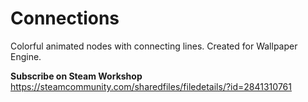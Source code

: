 # Connections

Colorful animated nodes with connecting lines. Created for Wallpaper Engine.

**Subscribe on Steam Workshop**
https://steamcommunity.com/sharedfiles/filedetails/?id=2841310761
